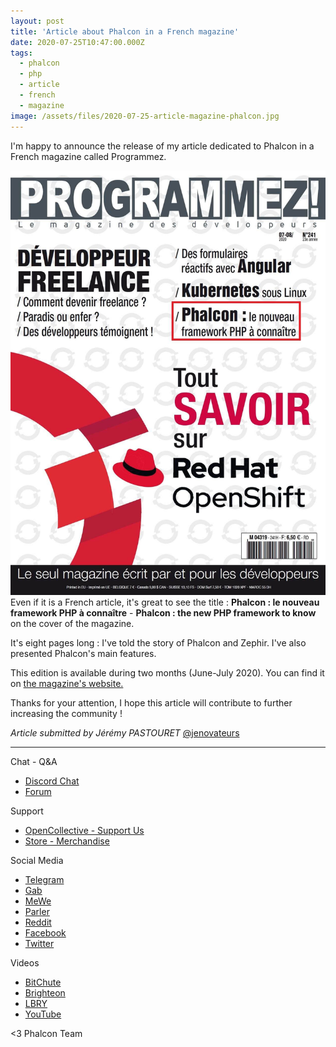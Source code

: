 ```yaml
---
layout: post
title: 'Article about Phalcon in a French magazine'
date: 2020-07-25T10:47:00.000Z
tags:
  - phalcon
  - php
  - article
  - french
  - magazine
image: /assets/files/2020-07-25-article-magazine-phalcon.jpg
---
```

I'm happy to announce the release of my article dedicated to Phalcon in a French magazine called Programmez.

<!--more-->

![PROGRAMMEZ - Phalcon - Cover](/assets/files/2020-07-25-cover-phalcon.jpg)
Even if it is a French article, it's great to see the title : **Phalcon : le nouveau framework PHP à connaître** - **Phalcon : the new PHP framework to know** on the cover of the magazine.

It's eight pages long : I've told the story of Phalcon and Zephir. I've also presented Phalcon's main features.

This edition is available during two months (June-July 2020). You can find it on [the magazine's website.](https://www.programmez.com/magazine/programmez-241-pdf)

Thanks for your attention, I hope this article will contribute to further increasing the community !

_Article submitted by Jérémy PASTOURET_ [@jenovateurs](https://github.com/jenovateurs)

<hr>

Chat - Q&A

* [Discord Chat](https://phalcon.io/discord)
* [Forum](https://phalcon.link/forum)

Support

* [OpenCollective - Support Us](https://phalcon.io/fund)
* [Store - Merchandise](https://phalcon.io/store)

Social Media

* [Telegram](https://phalcon.io/telegram)
* [Gab](https://phalcon.io/gab)
* [MeWe](https://phalcon.io/mewe)
* [Parler](https://phalcon.io/parler)
* [Reddit](https://phalcon.io/reddit)
* [Facebook](https://phalcon.io/fb)
* [Twitter](https://phalcon.io/t)

Videos

* [BitChute](https://phalcon.io/bitchute)
* [Brighteon](https://brighteon.com/bitchute)
* [LBRY](https://phalcon.io/lbry)
* [YouTube](https://phalcon.io/youtube)

<3 Phalcon Team
